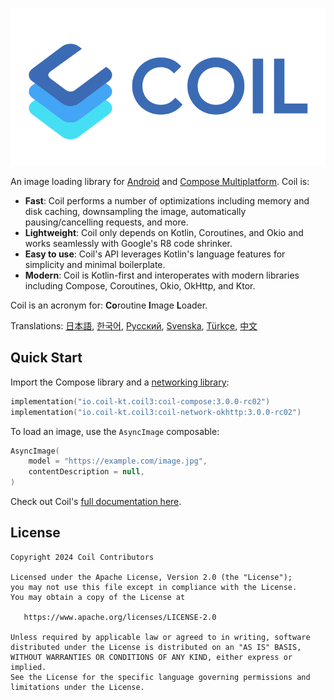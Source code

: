 ﻿![Coil](logo.svg)

An image loading library for [Android](https://www.android.com/) and [Compose Multiplatform](https://www.jetbrains.com/lp/compose-multiplatform/). Coil is:

- **Fast**: Coil performs a number of optimizations including memory and disk caching, downsampling the image, automatically pausing/cancelling requests, and more.
- **Lightweight**: Coil only depends on Kotlin, Coroutines, and Okio and works seamlessly with Google's R8 code shrinker.
- **Easy to use**: Coil's API leverages Kotlin's language features for simplicity and minimal boilerplate.
- **Modern**: Coil is Kotlin-first and interoperates with modern libraries including Compose, Coroutines, Okio, OkHttp, and Ktor.

Coil is an acronym for: **Co**routine **I**mage **L**oader.

Translations: [日本語](README-ja.md), [한국어](README-ko.md), [Русский](README-ru.md), [Svenska](README-sv.md), [Türkçe](README-tr.md), [中文](README-zh.md)

## Quick Start

Import the Compose library and a [networking library](https://coil-kt.github.io/coil/network/):

```kotlin
implementation("io.coil-kt.coil3:coil-compose:3.0.0-rc02")
implementation("io.coil-kt.coil3:coil-network-okhttp:3.0.0-rc02")
```

To load an image, use the `AsyncImage` composable:

```kotlin
AsyncImage(
    model = "https://example.com/image.jpg",
    contentDescription = null,
)
```

Check out Coil's [full documentation here](https://coil-kt.github.io/coil/getting_started/).

## License

    Copyright 2024 Coil Contributors

    Licensed under the Apache License, Version 2.0 (the "License");
    you may not use this file except in compliance with the License.
    You may obtain a copy of the License at

       https://www.apache.org/licenses/LICENSE-2.0

    Unless required by applicable law or agreed to in writing, software
    distributed under the License is distributed on an "AS IS" BASIS,
    WITHOUT WARRANTIES OR CONDITIONS OF ANY KIND, either express or implied.
    See the License for the specific language governing permissions and
    limitations under the License.
